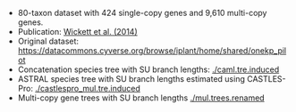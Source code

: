- 80-taxon dataset with 424 single-copy genes and 9,610 multi-copy genes.
- Publication: [Wickett et al. (2014)](https://www.pnas.org/doi/10.1073/pnas.1323926111)
- Original dataset: https://datacommons.cyverse.org/browse/iplant/home/shared/onekp_pilot
- Concatenation species tree with SU branch lengths: [./caml.tre.induced](https://github.com/ytabatabaee/CASTLES-Pro-paper/blob/main/data/biological/1kp/caml.tre.induced)
- ASTRAL species tree with SU branch lengths estimated using CASTLES-Pro: [./castlespro_mul.tre.induced](https://github.com/ytabatabaee/CASTLES-Pro-paper/blob/main/data/biological/1kp/castlespro_mul.tre.induced)
- Multi-copy gene trees with SU branch lengths [./mul.trees.renamed](https://github.com/ytabatabaee/CASTLES-Pro-paper/blob/main/data/biological/1kp/mul.trees.renamed)

